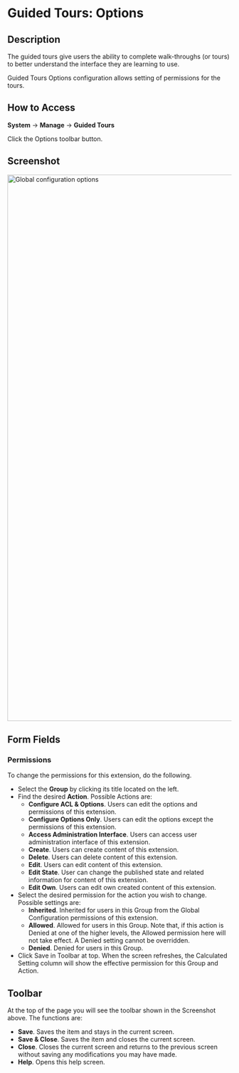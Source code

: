<!-- Filename: Help4.x:Guided_Tours:_Options / Display title: Guided Tours: Options -->

# Guided Tours: Options

## Description

The guided tours give users the ability to complete walk-throughs (or tours) to better understand the interface they are learning to use.

Guided Tours Options configuration allows setting of permissions for the tours.

## How to Access

**System** -> **Manage** -> **Guided Tours**

Click the Options toolbar button.

## Screenshot

<img alt="Global configuration options" src="https://docs.joomla.org/images/b/b9/Guidedtours_options.png" decoding="async" data-file-width="1280" data-file-height="1227" width="1280" height="1227">

## Form Fields

### Permissions

To change the permissions for this extension, do the following.

- Select the **Group** by clicking its title located on the left.
- Find the desired **Action**. Possible Actions are:
  - **Configure ACL & Options**. Users can edit the options and permissions of this extension.
  - **Configure Options Only**. Users can edit the options except the permissions of this extension.
  - **Access Administration Interface**. Users can access user administration interface of this extension.
  - **Create**. Users can create content of this extension.
  - **Delete**. Users can delete content of this extension.
  - **Edit**. Users can edit content of this extension.
  - **Edit State**. User can change the published state and related information for content of this extension.
  - **Edit Own**. Users can edit own created content of this extension.
- Select the desired permission for the action you wish to change. Possible settings
   are:
  - **Inherited**. Inherited for users in this Group from the Global Configuration permissions of this extension.
  - **Allowed**. Allowed for users in this Group. Note that, if this action is Denied at one of the higher levels, the Allowed permission here will not take effect. A Denied setting cannot be overridden.
  - **Denied**. Denied for users in this Group.
- Click Save in Toolbar at top. When the screen refreshes, the Calculated Setting column will show the effective permission for this Group and Action.

## Toolbar

At the top of the page you will see the toolbar shown in the Screenshot above. The functions are:

- **Save**. Saves the item and stays in the current screen.
- **Save & Close**. Saves the item and closes the current screen.
- **Close**. Closes the current screen and returns to the previous screen without saving any modifications you may have made.
- **Help**. Opens this help screen.

